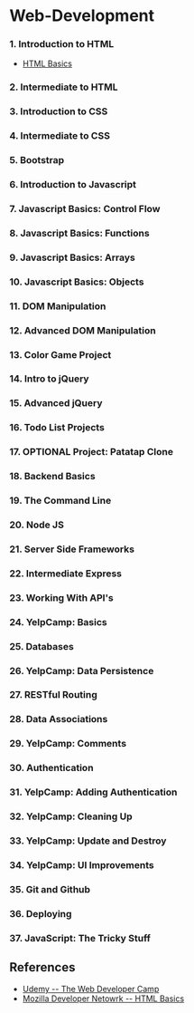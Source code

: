 # Web-Development

### 1. Introduction to HTML
* [HTML Basics](https://github.com/JuliaTorrejon/Web-Development/blob/master/Introduction_to_HTML/HTML_Basics.md)

### 2. Intermediate to HTML

### 3. Introduction to CSS

### 4. Intermediate to CSS

### 5. Bootstrap

### 6. Introduction to Javascript

### 7. Javascript Basics: Control Flow

### 8. Javascript Basics: Functions

### 9. Javascript Basics: Arrays

### 10. Javascript Basics: Objects

### 11. DOM Manipulation

### 12. Advanced DOM Manipulation

### 13. Color Game Project

### 14. Intro to jQuery

### 15. Advanced jQuery

### 16. Todo List Projects

### 17. OPTIONAL Project: Patatap Clone

### 18. Backend Basics

### 19. The Command Line

### 20. Node JS

### 21. Server Side Frameworks

### 22. Intermediate Express

### 23. Working With API's

### 24. YelpCamp: Basics

### 25. Databases

### 26. YelpCamp: Data Persistence

### 27. RESTful Routing

### 28. Data Associations

### 29. YelpCamp: Comments

### 30. Authentication

### 31. YelpCamp: Adding Authentication

### 32. YelpCamp: Cleaning Up

### 33. YelpCamp: Update and Destroy

### 34. YelpCamp: UI Improvements

### 35. Git and Github

### 36. Deploying

### 37. JavaScript: The Tricky Stuff


## References

* [Udemy -- The Web Developer Camp](https://www.udemy.com/the-web-developer-bootcamp/)
* [Mozilla Developer Netowrk -- HTML Basics](https://developer.mozilla.org/en-US/docs/Learn/Getting_started_with_the_web/HTML_basics)
